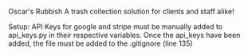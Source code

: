 Oscar's Rubbish
A trash collection solution for clients and staff alike!

Setup:
API Keys for google and stripe must be manually added to api_keys.py in their respective variables.
Once the api_keys have been added, the file must be added to the .gitignore (line 135)
